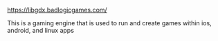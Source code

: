 https://libgdx.badlogicgames.com/

This is a gaming engine that is used to run and create games within ios, android, and linux apps
